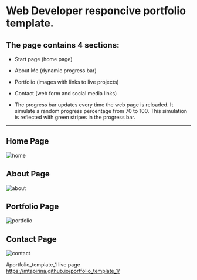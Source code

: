 # Web Developer responcive portfolio template. 

The page contains 4 sections: 
--
* Start page (home page)
* About Me (dynamic progress bar)
* Portfolio (images with links to live projects)
* Contact (web form and social media links)

* The progress bar updates every time the web page is reloaded. It simulate a random progress percentage from 70 to 100. This simulation is reflected with green stripes in the progress bar.
---
## Home Page

![home](https://github.com/user-attachments/assets/ef9b1764-2cdd-463f-a351-fe8f24044d0e)

## About Page

![about](https://github.com/user-attachments/assets/da82f6c2-c807-4fbe-a8c6-107e706939d1)

## Portfolio Page

![portfolio](https://github.com/user-attachments/assets/1f166de7-8325-46e3-9f0a-1d60c6224bbf)

## Contact Page

![contact](https://github.com/user-attachments/assets/4c9f5e19-6f42-450e-9327-8c120db6277f)

#portfolio_template_1 live page
https://mtapirina.github.io/portfolio_template_1/
